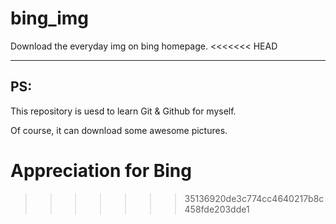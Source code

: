 # bing_img
Download the everyday img on bing homepage.
<<<<<<< HEAD

---
## PS:
This repository is uesd to learn Git & Github for myself.

Of course, it can download some awesome pictures.

**Appreciation for Bing**
=======
>>>>>>> 35136920de3c774cc4640217b8c458fde203dde1
